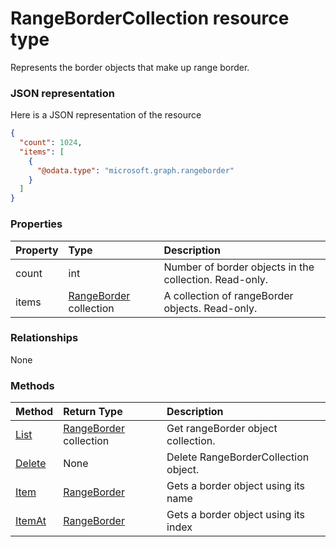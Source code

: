 # RangeBorderCollection resource type

Represents the border objects that make up range border.

### JSON representation

Here is a JSON representation of the resource

<!-- {
  "blockType": "resource",
  "optionalProperties": [

  ],
  "@odata.type": "microsoft.graph.rangebordercollection"
}-->

```json
{
  "count": 1024,
  "items": [
    {
      "@odata.type": "microsoft.graph.rangeborder"
    }
  ]
}

```
### Properties
| Property	   | Type	|Description|
|:---------------|:--------|:----------|
|count|int|Number of border objects in the collection. Read-only.|
|items|[RangeBorder](rangeborder.md) collection|A collection of rangeBorder objects. Read-only.|

### Relationships
None


### Methods

| Method		   | Return Type	|Description|
|:---------------|:--------|:----------|
|[List](../api/rangeborder_list.md) | [RangeBorder](rangeborder.md) collection |Get rangeBorder object collection. |
|[Delete](../api/rangebordercollection_delete.md) | None |Delete RangeBorderCollection object. |
|[Item](../api/rangebordercollection_item.md)|[RangeBorder](rangeborder.md)|Gets a border object using its name|
|[ItemAt](../api/rangebordercollection_itemat.md)|[RangeBorder](rangeborder.md)|Gets a border object using its index|

<!-- uuid: 8fcb5dbc-d5aa-4681-8e31-b001d5168d79
2015-10-25 14:57:30 UTC -->
<!-- {
  "type": "#page.annotation",
  "description": "RangeBorderCollection resource",
  "keywords": "",
  "section": "documentation",
  "tocPath": ""
}-->